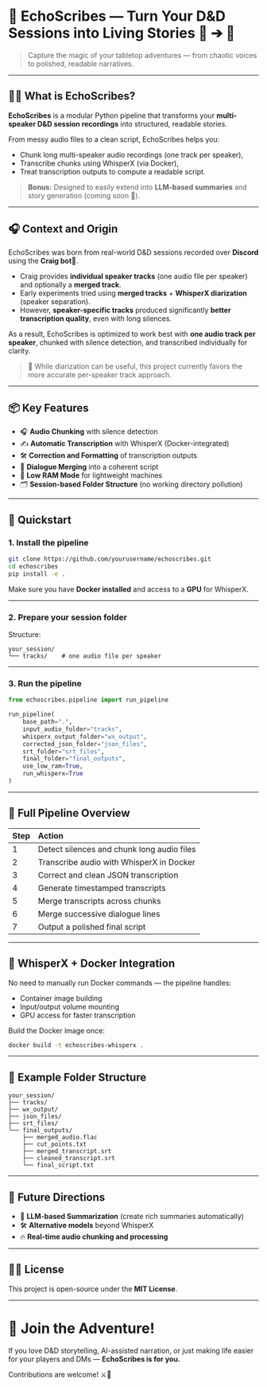 # 🎲 EchoScribes — Turn Your D&D Sessions into Living Stories 🎤 ➔ 📝

> Capture the magic of your tabletop adventures — from chaotic voices to polished, readable narratives.

---

## 🧙‍♂️ What is EchoScribes?

**EchoScribes** is a modular Python pipeline that transforms your **multi-speaker D&D session recordings** into structured, readable stories.

From messy audio files to a clean script, EchoScribes helps you:

- Chunk long multi-speaker audio recordings (one track per speaker),
- Transcribe chunks using WhisperX (via Docker),
- Treat transcription outputs to compute a readable script.

> **Bonus:** Designed to easily extend into **LLM-based summaries** and story generation (coming soon 🚀).

---

## 🎧 Context and Origin

EchoScribes was born from real-world D&D sessions recorded over **Discord** using the **Craig bot**🐻.

- Craig provides **individual speaker tracks** (one audio file per speaker) and optionally a **merged track**.
- Early experiments tried using **merged tracks** + **WhisperX diarization** (speaker separation).
- However, **speaker-specific tracks** produced significantly **better transcription quality**, even with long silences.

As a result, EchoScribes is optimized to work best with **one audio track per speaker**, chunked with silence detection, and transcribed individually for clarity.

> 📣 While diarization can be useful, this project currently favors the more accurate per-speaker track approach.

---

## 📦 Key Features

- 🎧 **Audio Chunking** with silence detection
- ✍️ **Automatic Transcription** with WhisperX (Docker-integrated)
- 🛠️ **Correction and Formatting** of transcription outputs
- 🔀 **Dialogue Merging** into a coherent script
- 🧹 **Low RAM Mode** for lightweight machines
- 🗂️ **Session-based Folder Structure** (no working directory pollution)

---

## 🚀 Quickstart

### 1. Install the pipeline

```bash
git clone https://github.com/yourusername/echoscribes.git
cd echoscribes
pip install -e .
```

Make sure you have **Docker installed** and access to a **GPU** for WhisperX.

---

### 2. Prepare your session folder

Structure:

```
your_session/
└── tracks/    # one audio file per speaker
```

---

### 3. Run the pipeline

```python
from echoscribes.pipeline import run_pipeline

run_pipeline(
    base_path=".", 
    input_audio_folder="tracks",
    whisperx_output_folder="wx_output",
    corrected_json_folder="json_files",
    srt_folder="srt_files",
    final_folder="final_outputs",
    use_low_ram=True,
    run_whisperx=True
)
```

---

## 🧹 Full Pipeline Overview

| Step | Action |
|:-----|:-------|
| 1 | Detect silences and chunk long audio files |
| 2 | Transcribe audio with WhisperX in Docker |
| 3 | Correct and clean JSON transcription |
| 4 | Generate timestamped transcripts |
| 5 | Merge transcripts across chunks |
| 6 | Merge successive dialogue lines |
| 7 | Output a polished final script |

---

## 🐳 WhisperX + Docker Integration

No need to manually run Docker commands — the pipeline handles:

- Container image building
- Input/output volume mounting
- GPU access for faster transcription

Build the Docker image once:

```bash
docker build -t echoscribes-whisperx .
```

---

## 📂 Example Folder Structure

```
your_session/
├── tracks/                     
├── wx_output/                  
├── json_files/                 
├── srt_files/                  
└── final_outputs/
    ├── merged_audio.flac       
    ├── cut_points.txt          
    ├── merged_transcript.srt   
    ├── cleaned_transcript.srt  
    └── final_script.txt        
```

---

## 🧪 Future Directions

- 🧐 **LLM-based Summarization** (create rich summaries automatically)
- 🛠 **Alternative models** beyond WhisperX
- 🔥 **Real-time audio chunking and processing**

---

## 🧑‍💻 License

This project is open-source under the **MIT License**.

---

# 📣 Join the Adventure!

If you love D&D storytelling, AI-assisted narration, or just making life easier for your players and DMs — **EchoScribes is for you.**

Contributions are welcome! ⚔️📜

